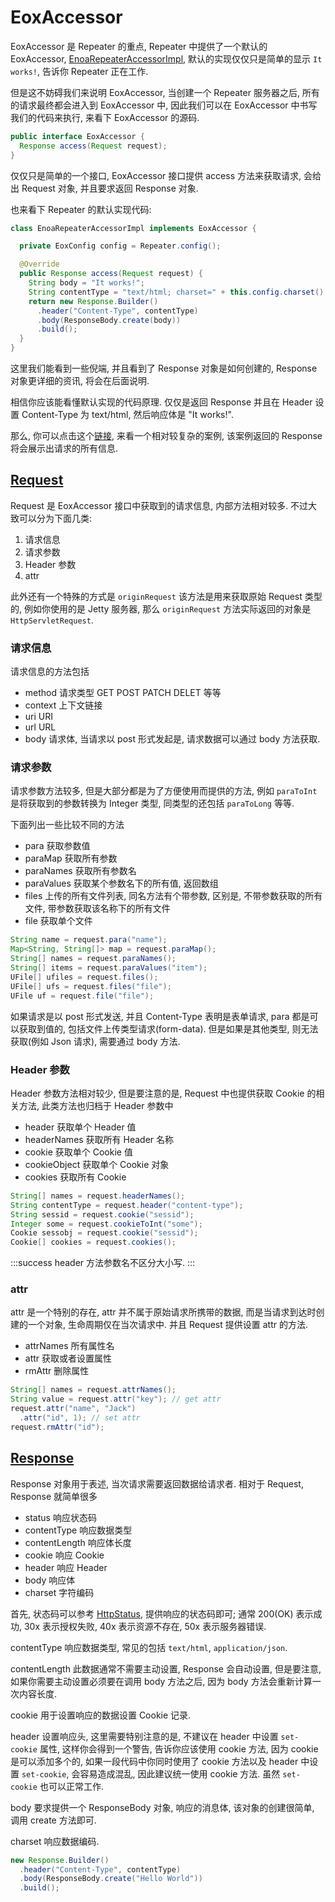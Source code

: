

# EoxAccessor

EoxAccessor 是 Repeater 的重点, Repeater 中提供了一个默认的 EoxAccessor, [EnoaRepeaterAccessorImpl](https://github.com/fewensa/enoa/blob/master/enoa-repeater/src/main/java/io/enoa/repeater/EnoaRepeaterAccessorImpl.java "EnoaRepeaterAccessorImpl.java"), 默认的实现仅仅只是简单的显示 `It works!`, 告诉你 Repeater 正在工作.

但是这不妨碍我们来说明 EoxAccessor, 当创建一个 Repeater 服务器之后, 所有的请求最终都会进入到 EoxAccessor 中, 因此我们可以在 EoxAccessor 中书写我们的代码来执行, 来看下 EoxAccessor 的源码.

```java
public interface EoxAccessor {
  Response access(Request request);
}
```

仅仅只是简单的一个接口, EoxAccessor 接口提供 access 方法来获取请求, 会给出 Request 对象, 并且要求返回 Response 对象.

也来看下 Repeater 的默认实现代码:

```java
class EnoaRepeaterAccessorImpl implements EoxAccessor {

  private EoxConfig config = Repeater.config();

  @Override
  public Response access(Request request) {
    String body = "It works!";
    String contentType = "text/html; charset=" + this.config.charset().displayName();
    return new Response.Builder()
      .header("Content-Type", contentType)
      .body(ResponseBody.create(body))
      .build();
  }
}
```

这里我们能看到一些倪端, 并且看到了 Response 对象是如何创建的, Response 对象更详细的资讯, 将会在后面说明.

相信你应该能看懂默认实现的代码原理. 仅仅是返回 Response 并且在 Header 设置 Content-Type 为 text/html, 然后响应体是 "It works!".

那么, 你可以点击这个[链接](https://github.com/fewensa/enoa/blob/master/enoa-example/example-repeater/src/main/java/io/enoa/example/repeater/ExampleRepeaterAccessorImpl.java "ExampleRepeaterAccessorImpl.java"), 来看一个相对较复杂的案例, 该案例返回的 Response 将会展示出请求的所有信息.


## [Request](https://github.com/fewensa/enoa/blob/master/enoa-repeater/src/main/java/io/enoa/repeater/http/Request.java)

Request 是 EoxAccessor 接口中获取到的请求信息, 内部方法相对较多. 不过大致可以分为下面几类:

1. 请求信息
2. 请求参数
3. Header 参数
4. attr

此外还有一个特殊的方式是 `originRequest` 该方法是用来获取原始 Request 类型的, 例如你使用的是 Jetty 服务器, 那么 `originRequest` 方法实际返回的对象是 `HttpServletRequest`.

### 请求信息

请求信息的方法包括

- method
  请求类型 GET POST PATCH DELET 等等
- context
  上下文链接
- uri
  URI
- url
  URL
- body
  请求体, 当请求以 post 形式发起是, 请求数据可以通过 body 方法获取.

### 请求参数

请求参数方法较多, 但是大部分都是为了方便使用而提供的方法, 例如 `paraToInt` 是将获取到的参数转换为 Integer 类型, 同类型的还包括 `paraToLong` 等等.

下面列出一些比较不同的方法

- para
  获取参数值
- paraMap
  获取所有参数
- paraNames
  获取所有参数名
- paraValues
  获取某个参数名下的所有值, 返回数组
- files
  上传的所有文件列表, 同名方法有个带参数, 区别是, 不带参数获取的所有文件, 带参数获取该名称下的所有文件
- file
  获取单个文件

```java
String name = request.para("name");
Map<String, String[]> map = request.paraMap();
String[] names = request.paraNames();
String[] items = request.paraValues("item");
UFile[] ufiles = request.files();
UFile[] ufs = request.files("file");
UFile uf = request.file("file");
```

如果请求是以 post 形式发送, 并且 Content-Type 表明是表单请求, para 都是可以获取到值的, 包括文件上传类型请求(form-data). 但是如果是其他类型, 则无法获取(例如 Json 请求), 需要通过 body 方法.


### Header 参数

Header 参数方法相对较少, 但是要注意的是, Request 中也提供获取 Cookie 的相关方法, 此类方法也归档于 Header 参数中

- header
  获取单个 Header 值
- headerNames
  获取所有 Header 名称
- cookie
  获取单个 Cookie 值
- cookieObject
  获取单个 Cookie 对象
- cookies
  获取所有 Cookie


```java
String[] names = request.headerNames();
String contentType = request.header("content-type");
String sessid = request.cookie("sessid");
Integer some = request.cookieToInt("some");
Cookie sessobj = request.cookie("sessid");
Cookie[] cookies = request.cookies();
```

:::success
header 方法参数名不区分大小写.
:::

### attr

attr 是一个特别的存在, attr 并不属于原始请求所携带的数据, 而是当请求到达时创建的一个对象, 生命周期仅在当次请求中. 并且 Request 提供设置 attr 的方法.

- attrNames
  所有属性名
- attr
  获取或者设置属性
- rmAttr
  删除属性

```java
String[] names = request.attrNames();
String value = request.attr("key"); // get attr
request.attr("name", "Jack")
  .attr("id", 1); // set attr
request.rmAttr("id");
```

## [Response](https://github.com/fewensa/enoa/blob/master/enoa-repeater/src/main/java/io/enoa/repeater/http/Response.java)

Response 对象用于表述, 当次请求需要返回数据给请求者. 相对于 Request, Response 就简单很多

- status
  响应状态码
- contentType
  响应数据类型
- contentLength
  响应体长度
- cookie
  响应 Cookie
- header
  响应 Header
- body
  响应体
- charset
  字符编码

首先, 状态码可以参考 [HttpStatus](https://github.com/fewensa/enoa/blob/master/enoa-repeater/src/main/java/io/enoa/repeater/http/HttpStatus.java "HttpStatus.java"), 提供响应的状态码即可; 通常 200(OK) 表示成功, 30x 表示授权失败, 40x 表示资源不存在, 50x 表示服务器错误.

contentType 响应数据类型, 常见的包括 `text/html`, `application/json`.

contentLength 此数据通常不需要主动设置, Response 会自动设置, 但是要注意, 如果你需要主动设置必须要在调用 body 方法之后, 因为 body 方法会重新计算一次内容长度.

cookie 用于设置响应的数据设置 Cookie 记录.

header 设置响应头, 这里需要特别注意的是, 不建议在 header 中设置 `set-cookie` 属性, 这样你会得到一个警告, 告诉你应该使用 cookie 方法, 因为 cookie 是可以添加多个的, 如果一段代码中你同时使用了 cookie 方法以及 header 中设置 `set-cookie`, 会容易造成混乱, 因此建议统一使用 cookie 方法. 虽然 `set-cookie` 也可以正常工作.

body 要求提供一个 ResponseBody 对象, 响应的消息体, 该对象的创建很简单, 调用 create 方法即可.

charset 响应数据编码.


```java
new Response.Builder()
  .header("Content-Type", contentType)
  .body(ResponseBody.create("Hello World"))
  .build();
```

